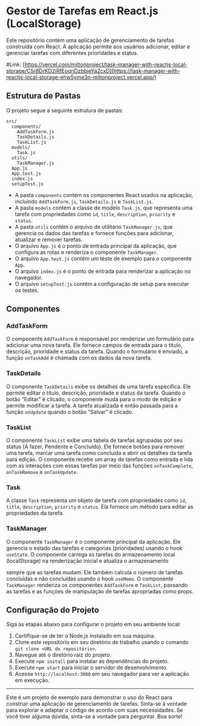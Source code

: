 # Gestor de Tarefas em React.js (LocalStorage)

Este repositório contém uma aplicação de gerenciamento de tarefas construída com React. A aplicação permite aos usuários adicionar, editar e gerenciar tarefas com diferentes prioridades e status.

#Link: [https://vercel.com/miltonproject/task-manager-with-reactjs-local-storage/C5r8DrKD2iRfEoqnDzbbieYa2cxD](https://task-manager-with-reactjs-local-storage-ehw5yme3n-miltonproject.vercel.app/)

## Estrutura de Pastas

O projeto segue a seguinte estrutura de pastas:

```
src/
  components/
    AddTaskForm.js
    TaskDetails.js
    TaskList.js
  models/
    Task.js
  utils/
    TaskManager.js
  App.js
  App.test.js
  index.js
  setupTest.js
```

- A pasta `components` contém os componentes React usados na aplicação, incluindo `AddTaskForm.js`, `TaskDetails.js` e `TaskList.js`.
- A pasta `models` contém a classe de modelo `Task.js`, que representa uma tarefa com propriedades como `id`, `title`, `description`, `priority` e `status`.
- A pasta `utils` contém o arquivo de utilitário `TaskManager.js`, que gerencia os dados das tarefas e fornece funções para adicionar, atualizar e remover tarefas.
- O arquivo `App.js` é o ponto de entrada principal da aplicação, que configura as rotas e renderiza o componente `TaskManager`.
- O arquivo `App.test.js` contém um teste de exemplo para o componente `App`.
- O arquivo `index.js` é o ponto de entrada para renderizar a aplicação no navegador.
- O arquivo `setupTest.js` contém a configuração de setup para executar os testes.

## Componentes

### AddTaskForm

O componente `AddTaskForm` é responsável por renderizar um formulário para adicionar uma nova tarefa. Ele fornece campos de entrada para o título, descrição, prioridade e status da tarefa. Quando o formulário é enviado, a função `onTaskAdd` é chamada com os dados da nova tarefa.

### TaskDetails

O componente `TaskDetails` exibe os detalhes de uma tarefa específica. Ele permite editar o título, descrição, prioridade e status da tarefa. Quando o botão "Editar" é clicado, o componente muda para o modo de edição e permite modificar a tarefa. A tarefa atualizada é então passada para a função `onUpdate` quando o botão "Salvar" é clicado.

### TaskList

O componente `TaskList` exibe uma tabela de tarefas agrupadas por seu status (A fazer, Pendente e Concluído). Ele fornece botões para remover uma tarefa, marcar uma tarefa como concluída e abrir os detalhes da tarefa para edição. O componente recebe um array de tarefas como entrada e lida com as interações com essas tarefas por meio das funções `onTaskComplete`, `onTaskRemove` e `onTaskUpdate`.

### Task

A classe `Task` representa um objeto de tarefa com propriedades como `id`, `title`, `description`, `priority` e `status`. Ela fornece um método para editar as propriedades da tarefa.

### TaskManager

O componente `TaskManager` é o componente principal da aplicação. Ele gerencia o estado das tarefas e categorias (prioridades) usando o hook `useState`. O componente carrega as tarefas do armazenamento local (localStorage) na renderização inicial e atualiza o armazenamento

 sempre que as tarefas mudam. Ele também calcula o número de tarefas concluídas e não concluídas usando o hook `useMemo`. O componente `TaskManager` renderiza os componentes `AddTaskForm` e `TaskList`, passando as tarefas e as funções de manipulação de tarefas apropriadas como props.

## Configuração do Projeto

Siga as etapas abaixo para configurar o projeto em seu ambiente local:

1. Certifique-se de ter o Node.js instalado em sua máquina.
2. Clone este repositório em seu diretório de trabalho usando o comando `git clone <URL do repositório>`.
3. Navegue até o diretório raiz do projeto.
4. Execute `npm install` para instalar as dependências do projeto.
5. Execute `npm start` para iniciar o servidor de desenvolvimento.
6. Acesse `http://localhost:3000` em seu navegador para ver a aplicação em execução.

---

Este é um projeto de exemplo para demonstrar o uso do React para construir uma aplicação de gerenciamento de tarefas. Sinta-se à vontade para explorar e adaptar o código de acordo com suas necessidades. Se você tiver alguma dúvida, sinta-se à vontade para perguntar. Boa sorte!
